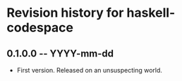 # Revision history for haskell-codespace

## 0.1.0.0 -- YYYY-mm-dd

* First version. Released on an unsuspecting world.
